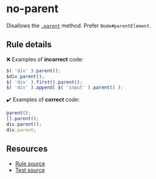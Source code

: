 # no-parent

Disallows the [`.parent`](https://api.jquery.com/parent/) method. Prefer `Node#parentElement`.

## Rule details

❌ Examples of **incorrect** code:
```js
$( 'div' ).parent();
$div.parent();
$( 'div' ).first().parent();
$( 'div' ).append( $( 'input' ).parent() );
```

✔️ Examples of **correct** code:
```js
parent();
[].parent();
div.parent();
div.parent;
```

## Resources

* [Rule source](/src/rules/no-parent.js)
* [Test source](/src/tests/no-parent.js)
